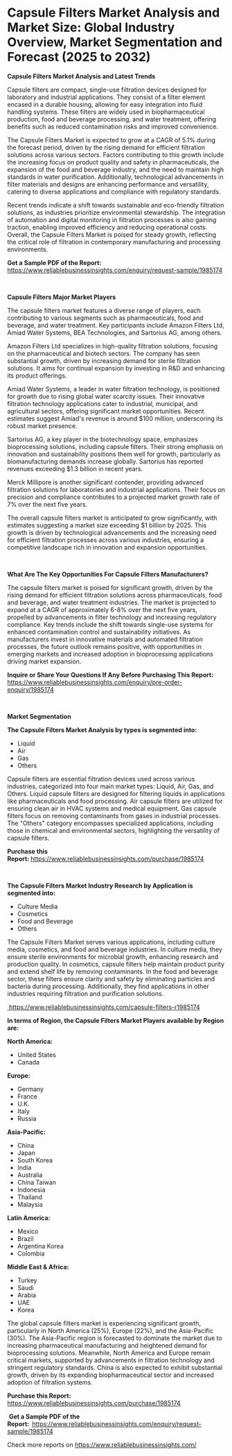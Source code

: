 <p><h1>Capsule Filters Market Analysis and Market Size: Global Industry Overview, Market Segmentation and Forecast (2025 to 2032)</h1></p><p><strong>Capsule Filters Market Analysis and Latest Trends</strong></p>
<p><p>Capsule filters are compact, single-use filtration devices designed for laboratory and industrial applications. They consist of a filter element encased in a durable housing, allowing for easy integration into fluid handling systems. These filters are widely used in biopharmaceutical production, food and beverage processing, and water treatment, offering benefits such as reduced contamination risks and improved convenience.</p><p>The Capsule Filters Market is expected to grow at a CAGR of 5.1% during the forecast period, driven by the rising demand for efficient filtration solutions across various sectors. Factors contributing to this growth include the increasing focus on product quality and safety in pharmaceuticals, the expansion of the food and beverage industry, and the need to maintain high standards in water purification. Additionally, technological advancements in filter materials and designs are enhancing performance and versatility, catering to diverse applications and compliance with regulatory standards.</p><p>Recent trends indicate a shift towards sustainable and eco-friendly filtration solutions, as industries prioritize environmental stewardship. The integration of automation and digital monitoring in filtration processes is also gaining traction, enabling improved efficiency and reducing operational costs. Overall, the Capsule Filters Market is poised for steady growth, reflecting the critical role of filtration in contemporary manufacturing and processing environments.</p></p>
<p><strong>Get a Sample PDF of the Report:&nbsp;</strong> <a href="https://www.reliablebusinessinsights.com/enquiry/request-sample/1985174?utm_campaign=2323&utm_medium=2&utm_source=Github&utm_content=ia&utm_term=19022025&utm_id=capsule-filters">https://www.reliablebusinessinsights.com/enquiry/request-sample/1985174</a></p>
<p>&nbsp;</p>
<p><strong>Capsule Filters Major Market Players</strong></p>
<p><p>The capsule filters market features a diverse range of players, each contributing to various segments such as pharmaceuticals, food and beverage, and water treatment. Key participants include Amazon Filters Ltd, Amiad Water Systems, BEA Technologies, and Sartorius AG, among others. </p><p>Amazon Filters Ltd specializes in high-quality filtration solutions, focusing on the pharmaceutical and biotech sectors. The company has seen substantial growth, driven by increasing demand for sterile filtration solutions. It aims for continual expansion by investing in R&D and enhancing its product offerings.</p><p>Amiad Water Systems, a leader in water filtration technology, is positioned for growth due to rising global water scarcity issues. Their innovative filtration technology applications cater to industrial, municipal, and agricultural sectors, offering significant market opportunities. Recent estimates suggest Amiad's revenue is around $100 million, underscoring its robust market presence.</p><p>Sartorius AG, a key player in the biotechnology space, emphasizes bioprocessing solutions, including capsule filters. Their strong emphasis on innovation and sustainability positions them well for growth, particularly as biomanufacturing demands increase globally. Sartorius has reported revenues exceeding $1.3 billion in recent years.</p><p>Merck Millipore is another significant contender, providing advanced filtration solutions for laboratories and industrial applications. Their focus on precision and compliance contributes to a projected market growth rate of 7% over the next five years.</p><p>The overall capsule filters market is anticipated to grow significantly, with estimates suggesting a market size exceeding $1 billion by 2025. This growth is driven by technological advancements and the increasing need for efficient filtration processes across various industries, ensuring a competitive landscape rich in innovation and expansion opportunities.</p></p>
<p>&nbsp;</p>
<p><strong>What Are The Key Opportunities For Capsule Filters Manufacturers?</strong></p>
<p><p>The capsule filters market is poised for significant growth, driven by the rising demand for efficient filtration solutions across pharmaceuticals, food and beverage, and water treatment industries. The market is projected to expand at a CAGR of approximately 6-8% over the next five years, propelled by advancements in filter technology and increasing regulatory compliance. Key trends include the shift towards single-use systems for enhanced contamination control and sustainability initiatives. As manufacturers invest in innovative materials and automated filtration processes, the future outlook remains positive, with opportunities in emerging markets and increased adoption in bioprocessing applications driving market expansion.</p></p>
<p><strong>Inquire or Share Your Questions If Any Before Purchasing This Report:</strong> <a href="https://www.reliablebusinessinsights.com/enquiry/pre-order-enquiry/1985174?utm_campaign=2323&utm_medium=2&utm_source=Github&utm_content=ia&utm_term=19022025&utm_id=capsule-filters">https://www.reliablebusinessinsights.com/enquiry/pre-order-enquiry/1985174</a></p>
<p>&nbsp;</p>
<p><strong>Market Segmentation</strong></p>
<p><strong>The Capsule Filters Market Analysis by types is segmented into:</strong></p>
<p><ul><li>Liquid</li><li>Air</li><li>Gas</li><li>Others</li></ul></p>
<p><p>Capsule filters are essential filtration devices used across various industries, categorized into four main market types: Liquid, Air, Gas, and Others. Liquid capsule filters are designed for filtering liquids in applications like pharmaceuticals and food processing. Air capsule filters are utilized for ensuring clean air in HVAC systems and medical equipment. Gas capsule filters focus on removing contaminants from gases in industrial processes. The "Others" category encompasses specialized applications, including those in chemical and environmental sectors, highlighting the versatility of capsule filters.</p></p>
<p><strong>Purchase this Report:&nbsp;</strong><a href="https://www.reliablebusinessinsights.com/purchase/1985174?utm_campaign=2323&utm_medium=2&utm_source=Github&utm_content=ia&utm_term=19022025&utm_id=capsule-filters">https://www.reliablebusinessinsights.com/purchase/1985174</a></p>
<p>&nbsp;</p>
<p><strong>The Capsule Filters Market Industry Research by Application is segmented into:</strong></p>
<p><ul><li>Culture Media</li><li>Cosmetics</li><li>Food and Beverage</li><li>Others</li></ul></p>
<p><p>The Capsule Filters Market serves various applications, including culture media, cosmetics, and food and beverage industries. In culture media, they ensure sterile environments for microbial growth, enhancing research and production quality. In cosmetics, capsule filters help maintain product purity and extend shelf life by removing contaminants. In the food and beverage sector, these filters ensure clarity and safety by eliminating particles and bacteria during processing. Additionally, they find applications in other industries requiring filtration and purification solutions.</p></p>
<p><a href="https://www.reliablebusinessinsights.com/capsule-filters-r1985174?utm_campaign=2323&utm_medium=2&utm_source=Github&utm_content=ia&utm_term=19022025&utm_id=capsule-filters">&nbsp;https://www.reliablebusinessinsights.com/capsule-filters-r1985174</a></p>
<p><strong>In terms of Region, the Capsule Filters Market Players available by Region are:</strong></p>
<p>
    <p> <strong> North America: </strong>
        <ul>
            <li>United States</li>
            <li>Canada</li>
        </ul>
        </p> 
    <p> <strong> Europe: </strong>
        <ul>
            <li>Germany</li>
            <li>France</li>
            <li>U.K.</li>
            <li>Italy</li>
            <li>Russia</li>
        </ul>
        </p> 
    <p> <strong> Asia-Pacific: </strong>
        <ul>
            <li>China</li>
            <li>Japan</li>
            <li>South Korea</li>
            <li>India</li>
            <li>Australia</li>
            <li>China Taiwan</li>
            <li>Indonesia</li>
            <li>Thailand</li>
            <li>Malaysia</li>
        </ul>
        </p> 
    <p> <strong> Latin America: </strong>
        <ul>
            <li>Mexico</li>
            <li>Brazil</li>
            <li>Argentina Korea</li>
            <li>Colombia</li>
        </ul>
        </p> 
    <p> <strong> Middle East & Africa: </strong>
        <ul>
            <li>Turkey</li>
            <li>Saudi</li>
            <li>Arabia</li>
            <li>UAE</li>
            <li>Korea</li>
        </ul>
    </p>
    </p>
<p><p>The global capsule filters market is experiencing significant growth, particularly in North America (25%), Europe (22%), and the Asia-Pacific (30%). The Asia-Pacific region is forecasted to dominate the market due to increasing pharmaceutical manufacturing and heightened demand for bioprocessing solutions. Meanwhile, North America and Europe remain critical markets, supported by advancements in filtration technology and stringent regulatory standards. China is also expected to exhibit substantial growth, driven by its expanding biopharmaceutical sector and increased adoption of filtration systems.</p></p>
<p><strong>Purchase this Report: </strong><a href="https://www.reliablebusinessinsights.com/purchase/1985174?utm_campaign=2323&utm_medium=2&utm_source=Github&utm_content=ia&utm_term=19022025&utm_id=capsule-filters">https://www.reliablebusinessinsights.com/purchase/1985174</a></p>
<p>&nbsp;<strong>Get a Sample PDF of the Report:&nbsp;&nbsp;</strong><a href="https://www.reliablebusinessinsights.com/enquiry/request-sample/1985174?utm_campaign=2323&utm_medium=2&utm_source=Github&utm_content=ia&utm_term=19022025&utm_id=capsule-filters">https://www.reliablebusinessinsights.com/enquiry/request-sample/1985174</a></p>
<p><strong></strong></p>
<p>Check more reports on <a href="https://www.reliablebusinessinsights.com/?utm_campaign=2323&utm_medium=2&utm_source=Github&utm_content=ia&utm_term=19022025&utm_id=capsule-filters">https://www.reliablebusinessinsights.com/</a></p>